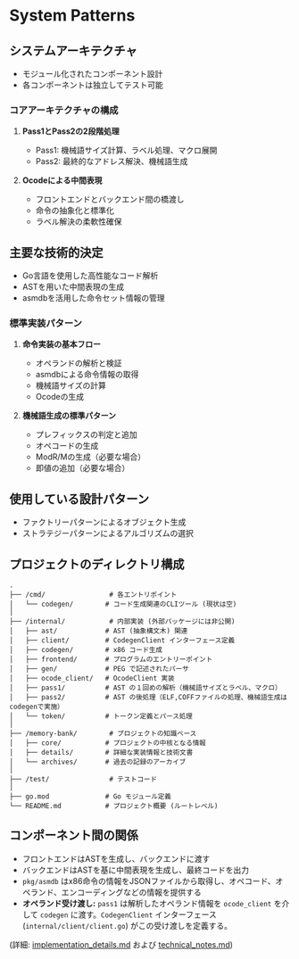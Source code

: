 # System Patterns

## システムアーキテクチャ
- モジュール化されたコンポーネント設計
- 各コンポーネントは独立してテスト可能

### コアアーキテクチャの構成
1. **Pass1とPass2の2段階処理**
   - Pass1: 機械語サイズ計算、ラベル処理、マクロ展開
   - Pass2: 最終的なアドレス解決、機械語生成

2. **Ocodeによる中間表現**
   - フロントエンドとバックエンド間の橋渡し
   - 命令の抽象化と標準化
   - ラベル解決の柔軟性確保

## 主要な技術的決定
- Go言語を使用した高性能なコード解析
- ASTを用いた中間表現の生成
- asmdbを活用した命令セット情報の管理

### 標準実装パターン
1. **命令実装の基本フロー**
   - オペランドの解析と検証
   - asmdbによる命令情報の取得
   - 機械語サイズの計算
   - Ocodeの生成

2. **機械語生成の標準パターン**
   - プレフィックスの判定と追加
   - オペコードの生成
   - ModR/Mの生成（必要な場合）
   - 即値の追加（必要な場合）

## 使用している設計パターン
- ファクトリーパターンによるオブジェクト生成
- ストラテジーパターンによるアルゴリズムの選択

## プロジェクトのディレクトリ構成
```
.
├── /cmd/                # 各エントリポイント
│   └── codegen/        # コード生成関連のCLIツール (現状は空)
│
├── /internal/           # 内部実装 (外部パッケージには非公開)
│   ├── ast/            # AST (抽象構文木) 関連
│   ├── client/         # CodegenClient インターフェース定義
│   ├── codegen/        # x86 コード生成
│   ├── frontend/       # プログラムのエントリーポイント
│   ├── gen/            # PEG で記述されたパーサ
│   ├── ocode_client/   # OcodeClient 実装
│   ├── pass1/          # AST の１回めの解析（機械語サイズとラベル、マクロ）
│   ├── pass2/          # AST の後処理（ELF,COFFファイルの処理、機械語生成はcodegenで実施）
│   └── token/          # トークン定義とパース処理
│
├── /memory-bank/        # プロジェクトの知識ベース
│   ├── core/           # プロジェクトの中核となる情報
│   ├── details/        # 詳細な実装情報と技術文書
│   └── archives/       # 過去の記録のアーカイブ
│
├── /test/               # テストコード
│
├── go.mod              # Go モジュール定義
└── README.md           # プロジェクト概要 (ルートレベル)
```

## コンポーネント間の関係
- フロントエンドはASTを生成し、バックエンドに渡す
- バックエンドはASTを基に中間表現を生成し、最終コードを出力
- `pkg/asmdb` はx86命令の情報をJSONファイルから取得し、オペコード、オペランド、エンコーディングなどの情報を提供する
- **オペランド受け渡し:** `pass1` は解析したオペランド情報を `ocode_client` を介して `codegen` に渡す。`CodegenClient` インターフェース (`internal/client/client.go`) がこの受け渡しを定義する。

(詳細: [implementation_details.md](../details/implementation_details.md) および [technical_notes.md](../details/technical_notes.md))
